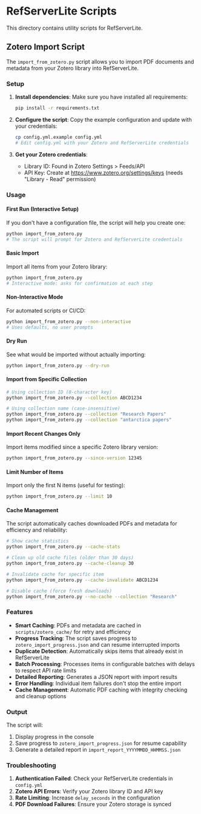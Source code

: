 # RefServerLite Scripts

This directory contains utility scripts for RefServerLite.

## Zotero Import Script

The `import_from_zotero.py` script allows you to import PDF documents and metadata from your Zotero library into RefServerLite.

### Setup

1. **Install dependencies**: Make sure you have installed all requirements:
   ```bash
   pip install -r requirements.txt
   ```

2. **Configure the script**: Copy the example configuration and update with your credentials:
   ```bash
   cp config.yml.example config.yml
   # Edit config.yml with your Zotero and RefServerLite credentials
   ```

3. **Get your Zotero credentials**:
   - Library ID: Found in Zotero Settings > Feeds/API
   - API Key: Create at https://www.zotero.org/settings/keys (needs "Library - Read" permission)

### Usage

#### First Run (Interactive Setup)
If you don't have a configuration file, the script will help you create one:
```bash
python import_from_zotero.py
# The script will prompt for Zotero and RefServerLite credentials
```

#### Basic Import
Import all items from your Zotero library:
```bash
python import_from_zotero.py
# Interactive mode: asks for confirmation at each step
```

#### Non-Interactive Mode
For automated scripts or CI/CD:
```bash
python import_from_zotero.py --non-interactive
# Uses defaults, no user prompts
```

#### Dry Run
See what would be imported without actually importing:
```bash
python import_from_zotero.py --dry-run
```

#### Import from Specific Collection
```bash
# Using collection ID (8-character key)
python import_from_zotero.py --collection ABCD1234

# Using collection name (case-insensitive)
python import_from_zotero.py --collection "Research Papers"
python import_from_zotero.py --collection "antarctica papers"
```

#### Import Recent Changes Only
Import items modified since a specific Zotero library version:
```bash
python import_from_zotero.py --since-version 12345
```

#### Limit Number of Items
Import only the first N items (useful for testing):
```bash
python import_from_zotero.py --limit 10
```

#### Cache Management
The script automatically caches downloaded PDFs and metadata for efficiency and reliability:

```bash
# Show cache statistics
python import_from_zotero.py --cache-stats

# Clean up old cache files (older than 30 days)
python import_from_zotero.py --cache-cleanup 30

# Invalidate cache for specific item
python import_from_zotero.py --cache-invalidate ABCD1234

# Disable cache (force fresh downloads)
python import_from_zotero.py --no-cache --collection "Research"
```

### Features

- **Smart Caching**: PDFs and metadata are cached in `scripts/zotero_cache/` for retry and efficiency
- **Progress Tracking**: The script saves progress to `zotero_import_progress.json` and can resume interrupted imports
- **Duplicate Detection**: Automatically skips items that already exist in RefServerLite
- **Batch Processing**: Processes items in configurable batches with delays to respect API rate limits
- **Detailed Reporting**: Generates a JSON report with import results
- **Error Handling**: Individual item failures don't stop the entire import
- **Cache Management**: Automatic PDF caching with integrity checking and cleanup options

### Output

The script will:
1. Display progress in the console
2. Save progress to `zotero_import_progress.json` for resume capability
3. Generate a detailed report in `import_report_YYYYMMDD_HHMMSS.json`

### Troubleshooting

1. **Authentication Failed**: Check your RefServerLite credentials in `config.yml`
2. **Zotero API Errors**: Verify your Zotero library ID and API key
3. **Rate Limiting**: Increase `delay_seconds` in the configuration
4. **PDF Download Failures**: Ensure your Zotero storage is synced